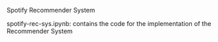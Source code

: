 Spotify Recommender System

spotify-rec-sys.ipynb: contains the code for the implementation of the Recommender System

